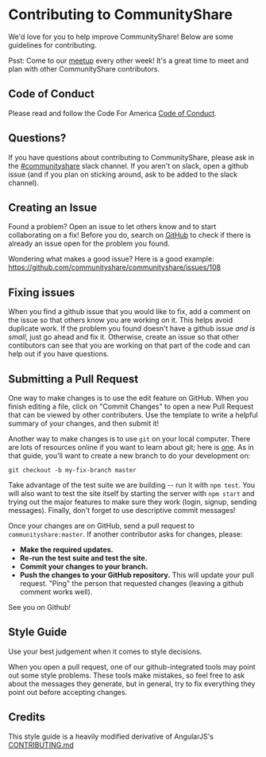 # Contributing to CommunityShare

We'd love for you to help improve CommunityShare! Below are some guidelines for
contributing.

Psst: Come to our [meetup][Meetup] every other week! It's a great time to
meet and plan with other CommunityShare contributors.

## Code of Conduct
Please read and follow the Code For America [Code of Conduct][CFACOC].

## Questions?
If you have questions about contributing to CommunityShare, please ask in the
[#communityshare][slack] slack channel. If you aren't on slack, open a github
issue (and if you plan on sticking around, ask to be added to the slack
channel).


## Creating an Issue
Found a problem? Open an issue to let others know and to start collaborating on
a fix! Before you do, search on [GitHub][issues] to check if there is already
an issue open for the problem you found.

Wondering what makes a good issue? Here is a good example:
https://github.com/communityshare/communityshare/issues/108

## Fixing issues
When you find a github issue that you would like to fix, add a comment on the
issue so that others know you are working on it. This helps avoid duplicate
work. If the problem you found doesn't have a github issue _and is small_, just
go ahead and fix it. Otherwise, create an issue so that other contibutors can
see that you are working on that part of the code and can help out if you have
questions.

## Submitting a Pull Request
One way to make changes is to use the edit feature on GitHub. When you
finish editing a file, click on "Commit Changes" to open a new Pull
Request that can be viewed by other contributers. Use the template to
write a helpful summary of your changes, and then submit it! 

Another way to make changes is to use `git` on your local computer. There
are lots of resources online if you want to learn about git; here is
[one][git]. As in that guide, you'll want to create a new branch to do
your development on:

```shell
git checkout -b my-fix-branch master
```

Take advantage of the test suite we are building -- run it with `npm
test`. You will also want to test the site itself by starting the server
with `npm start` and trying out the major features to make sure they work
(login, signup, sending messages). Finally, don't forget to use
descriptive commit messages!

Once your changes are on GitHub, send a pull request to
`communityshare:master`. If another contributor asks for changes, please:

* **Make the required updates.**
* **Re-run the test suite and test the site.**
* **Commit your changes to your branch.**
* **Push the changes to your GitHub repository.** This will update your pull
  request. "Ping" the person that requested changes (leaving a github comment
  works well).

See you on Github!

## Style Guide
Use your best judgement when it comes to style decisions.

When you open a pull request, one of our github-integrated tools may point out
some style problems. These tools make mistakes, so feel free to ask about the
messages they generate, but in general, try to fix everything they point out
before accepting changes.

## Credits
This style guide is a heavily modified derivative of AngularJS's [CONTRIBUTING.md][ngContributing]


[ngContributing]:https://github.com/angular/angular.js/blob/master/CONTRIBUTING.md
[CFACOC]:https://github.com/codeforamerica/codeofconduct
[slack]:https://codefortucson.slack.com/messages/communityshare/
[issues]:https://github.com/communityshare/communityshare/issues
[Meetup]:https://www.meetup.com/Code-for-Tucson/
[git]:https://guides.github.com/activities/hello-world/
